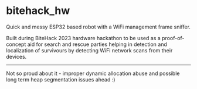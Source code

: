 # bitehack_hw

Quick and messy ESP32 based robot with a WiFi management frame sniffer.

Built during BiteHack 2023 hardware hackathon to be used as a proof-of-concept aid for search and rescue parties helping in detection and localization of survivours by detecting WiFi network scans from their devices.

---
Not so proud about it - improper dynamic allocation abuse and possible long term heap segmentation issues ahead :)

